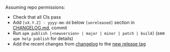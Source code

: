 Assuming repo permissions:

- Check that all CIs pass
- Add `[vX.Y.Z] - yyyy-mm-dd` below `[unreleased]` section in [CHANGELOG.md](CHANGELOG.md), commit
- Run `apm publish [<newversion> | major | minor | patch | build]` (see `apm help publish` for details)
- Add the recent changes from [changelog](CHANGELOG.md) to the [new release tag](https://github.com/viddo/atom-textual-velocity/releases)
